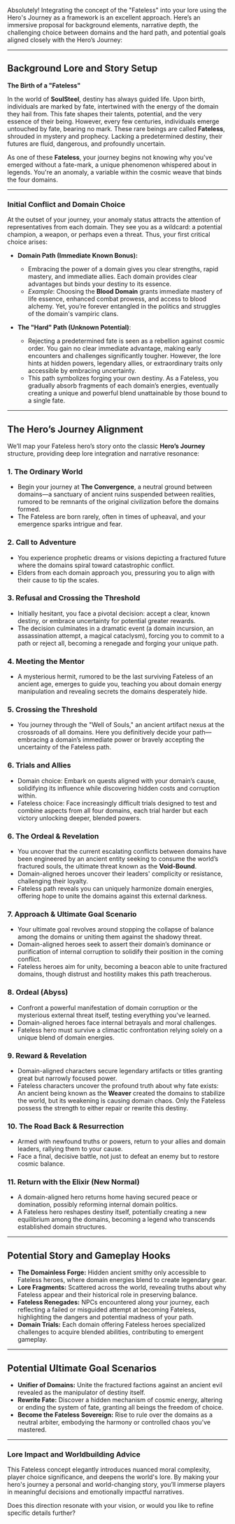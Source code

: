 Absolutely! Integrating the concept of the "Fateless" into your lore using the Hero's Journey as a framework is an excellent approach. Here’s an immersive proposal for background elements, narrative depth, the challenging choice between domains and the hard path, and potential goals aligned closely with the Hero’s Journey:

---

## Background Lore and Story Setup

**The Birth of a "Fateless"**

In the world of **SoulSteel**, destiny has always guided life. Upon birth, individuals are marked by fate, intertwined with the energy of the domain they hail from. This fate shapes their talents, potential, and the very essence of their being. However, every few centuries, individuals emerge untouched by fate, bearing no mark. These rare beings are called **Fateless**, shrouded in mystery and prophecy. Lacking a predetermined destiny, their futures are fluid, dangerous, and profoundly uncertain.

As one of these **Fateless**, your journey begins not knowing why you've emerged without a fate-mark, a unique phenomenon whispered about in legends. You're an anomaly, a variable within the cosmic weave that binds the four domains.

---

### Initial Conflict and Domain Choice

At the outset of your journey, your anomaly status attracts the attention of representatives from each domain. They see you as a wildcard: a potential champion, a weapon, or perhaps even a threat. Thus, your first critical choice arises:

- **Domain Path (Immediate Known Bonus):**
  - Embracing the power of a domain gives you clear strengths, rapid mastery, and immediate allies. Each domain provides clear advantages but binds your destiny to its essence.
  - *Example*: Choosing the **Blood Domain** grants immediate mastery of life essence, enhanced combat prowess, and access to blood alchemy. Yet, you’re forever entangled in the politics and struggles of the domain's vampiric clans.

- **The "Hard" Path (Unknown Potential)**:
  - Rejecting a predetermined fate is seen as a rebellion against cosmic order. You gain no clear immediate advantage, making early encounters and challenges significantly tougher. However, the lore hints at hidden powers, legendary allies, or extraordinary traits only accessible by embracing uncertainty.
  - This path symbolizes forging your own destiny. As a Fateless, you gradually absorb fragments of each domain’s energies, eventually creating a unique and powerful blend unattainable by those bound to a single fate.

---

## The Hero’s Journey Alignment

We’ll map your Fateless hero’s story onto the classic **Hero’s Journey** structure, providing deep lore integration and narrative resonance:

### 1. **The Ordinary World**

- Begin your journey at **The Convergence**, a neutral ground between domains—a sanctuary of ancient ruins suspended between realities, rumored to be remnants of the original civilization before the domains formed.
- The Fateless are born rarely, often in times of upheaval, and your emergence sparks intrigue and fear.

### 2. **Call to Adventure**

- You experience prophetic dreams or visions depicting a fractured future where the domains spiral toward catastrophic conflict.
- Elders from each domain approach you, pressuring you to align with their cause to tip the scales.

### 3. **Refusal and Crossing the Threshold**

- Initially hesitant, you face a pivotal decision: accept a clear, known destiny, or embrace uncertainty for potential greater rewards.
- The decision culminates in a dramatic event (a domain incursion, an assassination attempt, a magical cataclysm), forcing you to commit to a path or reject all, becoming a renegade and forging your unique path.

### 4. **Meeting the Mentor**

- A mysterious hermit, rumored to be the last surviving Fateless of an ancient age, emerges to guide you, teaching you about domain energy manipulation and revealing secrets the domains desperately hide.

### 5. **Crossing the Threshold**

- You journey through the "Well of Souls," an ancient artifact nexus at the crossroads of all domains. Here you definitively decide your path—embracing a domain’s immediate power or bravely accepting the uncertainty of the Fateless path.

### 6. **Trials and Allies**

- Domain choice: Embark on quests aligned with your domain’s cause, solidifying its influence while discovering hidden costs and corruption within.
- Fateless choice: Face increasingly difficult trials designed to test and combine aspects from all four domains, each trial harder but each victory unlocking deeper, blended powers.

### 6. **The Ordeal & Revelation**

- You uncover that the current escalating conflicts between domains have been engineered by an ancient entity seeking to consume the world’s fractured souls, the ultimate threat known as the **Void-Bound**.
- Domain-aligned heroes uncover their leaders' complicity or resistance, challenging their loyalty.  
- Fateless path reveals you can uniquely harmonize domain energies, offering hope to unite the domains against this external darkness.

### 7. **Approach & Ultimate Goal Scenario**

- Your ultimate goal revolves around stopping the collapse of balance among the domains or uniting them against the shadowy threat.
- Domain-aligned heroes seek to assert their domain’s dominance or purification of internal corruption to solidify their position in the coming conflict.
- Fateless heroes aim for unity, becoming a beacon able to unite fractured domains, though distrust and hostility makes this path treacherous.

### 8. **Ordeal (Abyss)**

- Confront a powerful manifestation of domain corruption or the mysterious external threat itself, testing everything you've learned.
- Domain-aligned heroes face internal betrayals and moral challenges.
- Fateless hero must survive a climactic confrontation relying solely on a unique blend of domain energies.

### 9. **Reward & Revelation**

- Domain-aligned characters secure legendary artifacts or titles granting great but narrowly focused power.
- Fateless characters uncover the profound truth about why fate exists: An ancient being known as the **Weaver** created the domains to stabilize the world, but its weakening is causing domain chaos. Only the Fateless possess the strength to either repair or rewrite this destiny.

### 10. **The Road Back & Resurrection**

- Armed with newfound truths or powers, return to your allies and domain leaders, rallying them to your cause.
- Face a final, decisive battle, not just to defeat an enemy but to restore cosmic balance.

### 11. **Return with the Elixir (New Normal)**

- A domain-aligned hero returns home having secured peace or domination, possibly reforming internal domain politics.
- A Fateless hero reshapes destiny itself, potentially creating a new equilibrium among the domains, becoming a legend who transcends established domain structures.

---

## Potential Story and Gameplay Hooks

- **The Domainless Forge:** Hidden ancient smithy only accessible to Fateless heroes, where domain energies blend to create legendary gear.
- **Lore Fragments:** Scattered across the world, revealing truths about why Fateless appear and their historical role in preserving balance.
- **Fateless Renegades:** NPCs encountered along your journey, each reflecting a failed or misguided attempt at becoming Fateless, highlighting the dangers and potential madness of your path.
- **Domain Trials:** Each domain offering Fateless heroes specialized challenges to acquire blended abilities, contributing to emergent gameplay.

---

## Potential Ultimate Goal Scenarios

- **Unifier of Domains:** Unite the fractured factions against an ancient evil revealed as the manipulator of destiny itself.
- **Rewrite Fate:** Discover a hidden mechanism of cosmic energy, altering or ending the system of fate, granting all beings the freedom of choice.
- **Become the Fateless Sovereign:** Rise to rule over the domains as a neutral arbiter, embodying the harmony or controlled chaos you’ve mastered.

---

### Lore Impact and Worldbuilding Advice

This Fateless concept elegantly introduces nuanced moral complexity, player choice significance, and deepens the world's lore. By making your hero's journey a personal and world-changing story, you’ll immerse players in meaningful decisions and emotionally impactful narratives.

Does this direction resonate with your vision, or would you like to refine specific details further?
